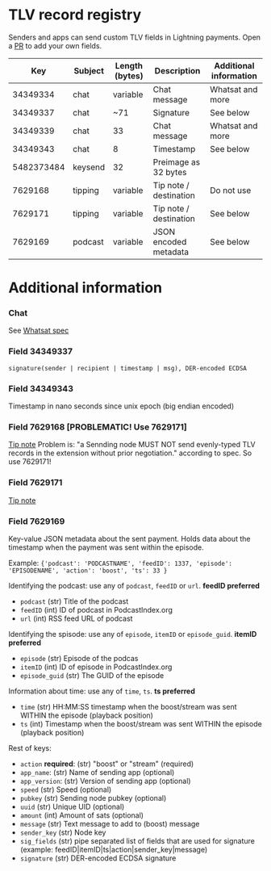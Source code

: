 # TLV record registry
Senders and apps can send custom TLV fields in Lightning payments. Open a [PR](https://github.com/satoshisstream/satoshis.stream/pulls) to add your own fields.


| Key        	| Subject 	| Length (bytes) 	| Description                	| Additional information 	|
|------------	|---------	|----------------	|----------------------------	|------------------------	|
| 34349334      | chat          | variable              | Chat message                  | Whatsat and more              |
| 34349337      | chat          | ~71                   | Signature                     | See below                     |
| 34349339      | chat          | 33                    | Chat message                  | Whatsat and more              |
| 34349343      | chat          | 8                     | Timestamp                     | See below                     |
| 5482373484    | keysend       | 32                    | Preimage as 32 bytes          |                               |
| 7629168       | tipping       | variable              | Tip note / destination        | Do not use                    |
| 7629171       | tipping       | variable              | Tip note / destination        | See below                     |
| 7629169       | podcast       | variable              | JSON encoded metadata         | See below                     |



# Additional information
### Chat
See [Whatsat spec](https://github.com/joostjager/whatsat#protocol)
### Field 34349337
`signature(sender | recipient | timestamp | msg), DER-encoded ECDSA`
### Field 34349343
Timestamp in nano seconds since unix epoch (big endian encoded)

### Field 7629168 [PROBLEMATIC! Use 7629171]
[Tip note](https://github.com/lightningnetwork/lnd/releases/tag/v0.9.0-beta)
Problem is: "a Sennding node MUST NOT send evenly-typed TLV records in the extension without prior negotiation." according to spec. So use 7629171!

### Field 7629171
[Tip note](https://github.com/lightningnetwork/lnd/releases/tag/v0.9.0-beta)

### Field 7629169
Key-value JSON metadata about the sent payment. Holds data about the timestamp when the payment was sent within the episode.

Example: `{'podcast': 'PODCASTNAME', 'feedID': 1337, 'episode': 'EPISODENAME', 'action': 'boost', 'ts': 33 }`

Identifying the podcast: use any of `podcast`, `feedID` or `url`. **feedID preferred**
* `podcast` (str) Title of the podcast
* `feedID` (int) ID of podcast in PodcastIndex.org
* `url` (int) RSS feed URL of podcast

Identifying the spisode: use any of `episode`, `itemID` or `episode_guid`. **itemID preferred**
* `episode` (str) Episode of the podcas
* `itemID` (int) ID of episode in PodcastIndex.org
* `episode_guid` (str) The GUID of the episode

Information about time: use any of `time`, `ts`. **ts preferred**
* `time` (str) HH:MM:SS timestamp when the boost/stream was sent WITHIN the episode (playback position)
* `ts` (int) Timestamp when the boost/stream was sent WITHIN the episode (playback position)

Rest of keys:
* `action` **required**: (str) "boost" or "stream" (required)
* `app_name`: (str) Name of sending app (optional)
* `app_version`: (str) Version of sending app (optional)
* `speed` (str) Speed (optional)
* `pubkey` (str) Sending node pubkey (optional)
* `uuid` (str) Unique UID (optional)
* `amount` (int) Amount of sats (optional)
* `message` (str) Text message to add to (boost) message
* `sender_key` (str) Node key
* `sig_fields` (str) pipe separated list of fields that are used for signature (example: feedID|itemID|ts|action|sender_key|message)
* `signature` (str) DER-encoded ECDSA signature
